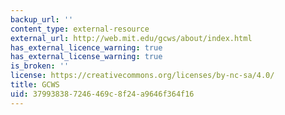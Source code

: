 ```yaml
---
backup_url: ''
content_type: external-resource
external_url: http://web.mit.edu/gcws/about/index.html
has_external_licence_warning: true
has_external_license_warning: true
is_broken: ''
license: https://creativecommons.org/licenses/by-nc-sa/4.0/
title: GCWS
uid: 37993838-7246-469c-8f24-a9646f364f16
---
```

